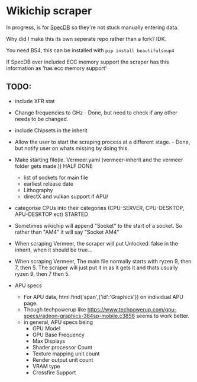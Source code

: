# Wikichip scraper

In progress, is for [SpecDB](https://specdb.info/) so they're not stuck manually entering data.

Why did I make this its own seperate repo rather than a fork? IDK.

You need BS4, this can be installed with `pip install beautifulsoup4`

If SpecDB ever included ECC memory support the scraper has this information as
'has ecc memory support'

## TODO:
* include XFR stat
* Change frequencies to GHz - Done, but need to check if any other needs to be changed.
* include Chipsets in the inherit
* Allow the user to start the scraping process at a different stage. - Done, but notify user on whats missing by doing this.
* Make starting file(ie. Vermeer.yaml (vermeer-inherit and the vermeer folder gets made.)) HALF DONE
  * list of sockets for main file
  * earliest release date
  * Lithography
  * directX and vulkan support if APU/
* categorise CPUs into their categories (CPU-SERVER, CPU-DESKTOP, APU-DESKTOP ect) STARTED
* Sometimes wikichip will append "Socket" to the start of a socket. So rather than "AM4" it will say "Socket AM4"
* When scraping Vermeer, the scraper will put Unlocked: false in the inherit, when it should be true...
* When scraping Vermeer, The main file normally starts with ryzen 9, then 7, then 5. The scraper will just put it in as it gets it and thats usually ryzen 9, then 7 then 5.

* APU specs
  * For APU data, html.find('span',{'id':'Graphics'}) on individual APU page.
  * Though techpowerup like https://www.techpowerup.com/gpu-specs/radeon-graphics-384sp-mobile.c3856 seems to work better.
  * in general, APU specs being
    * GPU Model
    * GPU Base Frequency
    * Max Displays
    * Shader processor Count
    * Texture mapping unit count
    * Render output unit count
    * VRAM type
    * Crossfire Support
    
